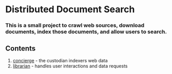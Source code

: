 # Distributed Document Search

### This is a small project to crawl web sources, download documents, index those documents, and allow users to search.


## Contents
1. [concierge](./concierge/) - the custodian indexers web data
2. [librarian](./librarian/) - handles user interactions and data requests
